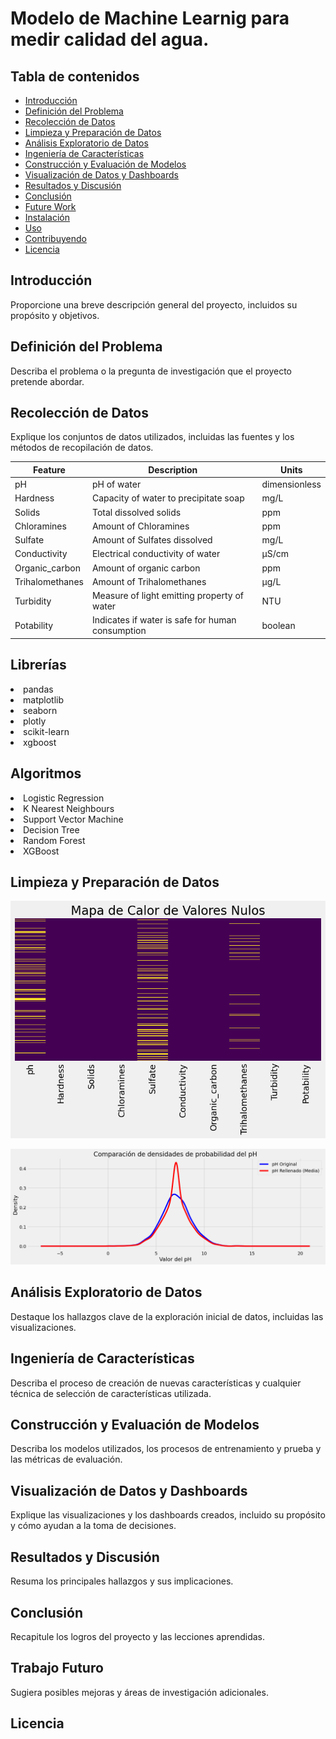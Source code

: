 # Modelo de Machine Learnig para medir calidad del agua.

## Tabla de contenidos

- [Introducción](#introducción)
- [Definición del Problema](#Definición-del-problema)
- [Recolección de Datos](#recolección-de-datos)
- [Limpieza y Preparación de Datos](#impieza-y-Preparación-de-Datos)
- [Análisis Exploratorio de Datos](#Análisis-Exploratorio-de-Datos)
- [Ingeniería de Características](#Ingeniería-de-Características)
- [Construcción y Evaluación de Modelos](#Construcción-y-Evaluación-de-Modelos)
- [Visualización de Datos y Dashboards](#isualización-de-Datos-y-Dashboards)
- [Resultados y Discusión](#Resultados-y-Discusión)
- [Conclusión](#Conclusión)
- [Future Work](#Future-Work)
- [Instalación](#Instalación)
- [Uso](#Uso)
- [Contribuyendo](#Contribuyendo)
- [Licencia](#Licencia)

## Introducción

Proporcione una breve descripción general del proyecto, incluidos su propósito y objetivos.

## Definición del Problema

Describa el problema o la pregunta de investigación que el proyecto pretende abordar.

## Recolección de Datos

Explique los conjuntos de datos utilizados, incluidas las fuentes y los métodos de recopilación de datos.

| Feature         | Description                                      | Units         |
| --------------- | ------------------------------------------------ | ------------- |
| pH              | pH of water                                      | dimensionless |
| Hardness        | Capacity of water to precipitate soap            | mg/L          |
| Solids          | Total dissolved solids                           | ppm           |
| Chloramines     | Amount of Chloramines                            | ppm           |
| Sulfate         | Amount of Sulfates dissolved                     | mg/L          |
| Conductivity    | Electrical conductivity of water                 | μS/cm         |
| Organic_carbon  | Amount of organic carbon                         | ppm           |
| Trihalomethanes | Amount of Trihalomethanes                        | μg/L          |
| Turbidity       | Measure of light emitting property of water      | NTU           |
| Potability      | Indicates if water is safe for human consumption | boolean       |

## Librerías

<li>pandas
<li>matplotlib
<li>seaborn
<li>plotly
<li>scikit-learn
<li>xgboost
  
## Algoritmos
<li>Logistic Regression
<li>K Nearest Neighbours
<li>Support Vector Machine
<li>Decision Tree
<li>Random Forest
<li>XGBoost

## Limpieza y Preparación de Datos

![alt text](<Calidad del Agua/Imagenes/Valores-nulos.png>)

![alt text](<Calidad del Agua/Imagenes/Comparacion-de-densidades-de-probabilidad-del-pH.png>)

## Análisis Exploratorio de Datos

Destaque los hallazgos clave de la exploración inicial de datos, incluidas las visualizaciones.

## Ingeniería de Características

Describa el proceso de creación de nuevas características y cualquier técnica de selección de características utilizada.

## Construcción y Evaluación de Modelos

Describa los modelos utilizados, los procesos de entrenamiento y prueba y las métricas de evaluación.

## Visualización de Datos y Dashboards

Explique las visualizaciones y los dashboards creados, incluido su propósito y cómo ayudan a la toma de decisiones.

## Resultados y Discusión

Resuma los principales hallazgos y sus implicaciones.

## Conclusión

Recapitule los logros del proyecto y las lecciones aprendidas.

## Trabajo Futuro

Sugiera posibles mejoras y áreas de investigación adicionales.

## Licencia
